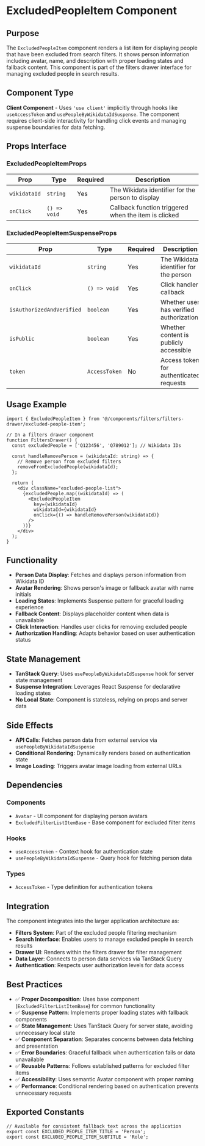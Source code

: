# ExcludedPeopleItem Component

## Purpose

The `ExcludedPeopleItem` component renders a list item for displaying people that have been excluded from search filters. It shows person information including avatar, name, and description with proper loading states and fallback content. This component is part of the filters drawer interface for managing excluded people in search results.

## Component Type

**Client Component** - Uses `'use client'` implicitly through hooks like `useAccessToken` and `usePeopleByWikidataIdSuspense`. The component requires client-side interactivity for handling click events and managing suspense boundaries for data fetching.

## Props Interface

### ExcludedPeopleItemProps

| Prop | Type | Required | Description |
|------|------|----------|-------------|
| `wikidataId` | `string` | Yes | The Wikidata identifier for the person to display |
| `onClick` | `() => void` | Yes | Callback function triggered when the item is clicked |

### ExcludedPeopleItemSuspenseProps

| Prop | Type | Required | Description |
|------|------|----------|-------------|
| `wikidataId` | `string` | Yes | The Wikidata identifier for the person |
| `onClick` | `() => void` | Yes | Click handler callback |
| `isAuthorizedAndVerified` | `boolean` | Yes | Whether user has verified authorization |
| `isPublic` | `boolean` | Yes | Whether content is publicly accessible |
| `token` | `AccessToken` | No | Access token for authenticated requests |

## Usage Example

```tsx
import { ExcludedPeopleItem } from '@/components/filters/filters-drawer/excluded-people-item';

// In a filters drawer component
function FiltersDrawer() {
  const excludedPeople = ['Q123456', 'Q789012']; // Wikidata IDs
  
  const handleRemovePerson = (wikidataId: string) => {
    // Remove person from excluded filters
    removeFromExcludedPeople(wikidataId);
  };

  return (
    <div className="excluded-people-list">
      {excludedPeople.map((wikidataId) => (
        <ExcludedPeopleItem
          key={wikidataId}
          wikidataId={wikidataId}
          onClick={() => handleRemovePerson(wikidataId)}
        />
      ))}
    </div>
  );
}
```

## Functionality

- **Person Data Display**: Fetches and displays person information from Wikidata ID
- **Avatar Rendering**: Shows person's image or fallback avatar with name initials
- **Loading States**: Implements Suspense pattern for graceful loading experience
- **Fallback Content**: Displays placeholder content when data is unavailable
- **Click Interaction**: Handles user clicks for removing excluded people
- **Authorization Handling**: Adapts behavior based on user authentication status

## State Management

- **TanStack Query**: Uses `usePeopleByWikidataIdSuspense` hook for server state management
- **Suspense Integration**: Leverages React Suspense for declarative loading states
- **No Local State**: Component is stateless, relying on props and server data

## Side Effects

- **API Calls**: Fetches person data from external service via `usePeopleByWikidataIdSuspense`
- **Conditional Rendering**: Dynamically renders based on authentication state
- **Image Loading**: Triggers avatar image loading from external URLs

## Dependencies

### Components
- `Avatar` - UI component for displaying person avatars
- `ExcludedFilterListItemBase` - Base component for excluded filter items

### Hooks
- `useAccessToken` - Context hook for authentication state
- `usePeopleByWikidataIdSuspense` - Query hook for fetching person data

### Types
- `AccessToken` - Type definition for authentication tokens

## Integration

The component integrates into the larger application architecture as:

- **Filters System**: Part of the excluded people filtering mechanism
- **Search Interface**: Enables users to manage excluded people in search results  
- **Drawer UI**: Renders within the filters drawer for filter management
- **Data Layer**: Connects to person data services via TanStack Query
- **Authentication**: Respects user authorization levels for data access

## Best Practices

- ✅ **Proper Decomposition**: Uses base component (`ExcludedFilterListItemBase`) for common functionality
- ✅ **Suspense Pattern**: Implements proper loading states with fallback components
- ✅ **State Management**: Uses TanStack Query for server state, avoiding unnecessary local state
- ✅ **Component Separation**: Separates concerns between data fetching and presentation
- ✅ **Error Boundaries**: Graceful fallback when authentication fails or data unavailable
- ✅ **Reusable Patterns**: Follows established patterns for excluded filter items
- ✅ **Accessibility**: Uses semantic Avatar component with proper naming
- ✅ **Performance**: Conditional rendering based on authentication prevents unnecessary requests

## Exported Constants

```tsx
// Available for consistent fallback text across the application
export const EXCLUDED_PEOPLE_ITEM_TITLE = 'Person';
export const EXCLUDED_PEOPLE_ITEM_SUBTITLE = 'Role';
```